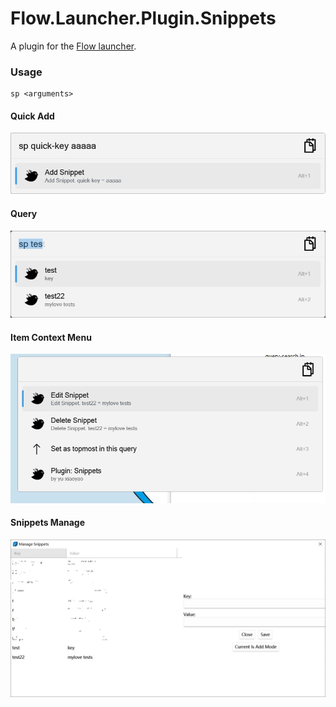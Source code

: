 Flow.Launcher.Plugin.Snippets
==================

A plugin for the [Flow launcher](https://github.com/Flow-Launcher/Flow.Launcher).

### Usage

    sp <arguments>

#### Quick Add
![](Resources/quick-add.jpg)

#### Query
![](Resources/query-search.jpg)

#### Item Context Menu
![](Resources/context-menu.jpg)

#### Snippets Manage
![](Resources/setting-manage.jpg)